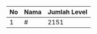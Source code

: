 | No | Nama            | Jumlah Level |
|----|-----------------|--------------|
| 1  | #    |    2151        |
